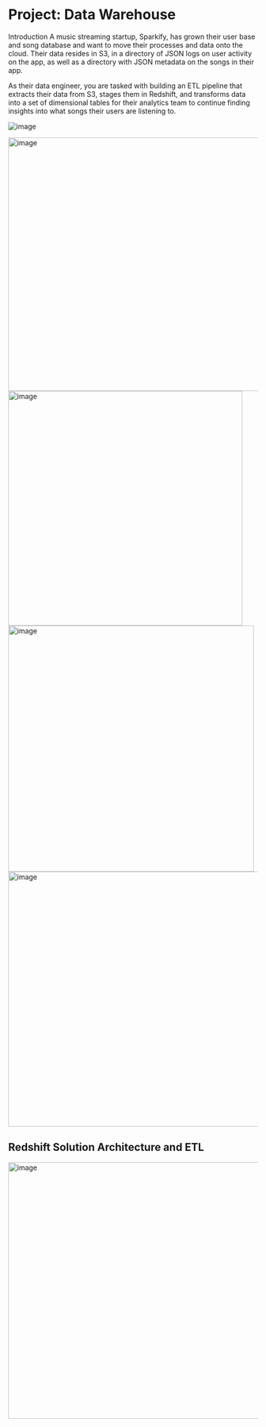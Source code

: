 # Project: Data Warehouse
Introduction
A music streaming startup, Sparkify, has grown their user base and song database and want to move their processes and data onto the cloud. Their data resides in S3, in a directory of JSON logs on user activity on the app, as well as a directory with JSON metadata on the songs in their app.

As their data engineer, you are tasked with building an ETL pipeline that extracts their data from S3, stages them in Redshift, and transforms data into a set of dimensional tables for their analytics team to continue finding insights into what songs their users are listening to.

![image](https://github.com/user-attachments/assets/5600a398-45ed-4ddf-ac01-a479daaf12e6)

<img width="511" alt="image" src="https://github.com/user-attachments/assets/1adb6408-3a2e-4d67-9932-fc5b048b10e6" />
<img width="473" alt="image" src="https://github.com/user-attachments/assets/569da16c-7c6c-4c75-9212-a846f27c6f64" />

<img width="496" alt="image" src="https://github.com/user-attachments/assets/6d3e2a51-1196-404f-bea8-9f52ee905fb4" />

<img width="514" alt="image" src="https://github.com/user-attachments/assets/327567cb-0b15-47c9-9a22-8444534aa0f7" />

## Redshift Solution Architecture and ETL

<img width="517" alt="image" src="https://github.com/user-attachments/assets/d9324c54-a9aa-4b95-b947-4a373bc4d89a" />





